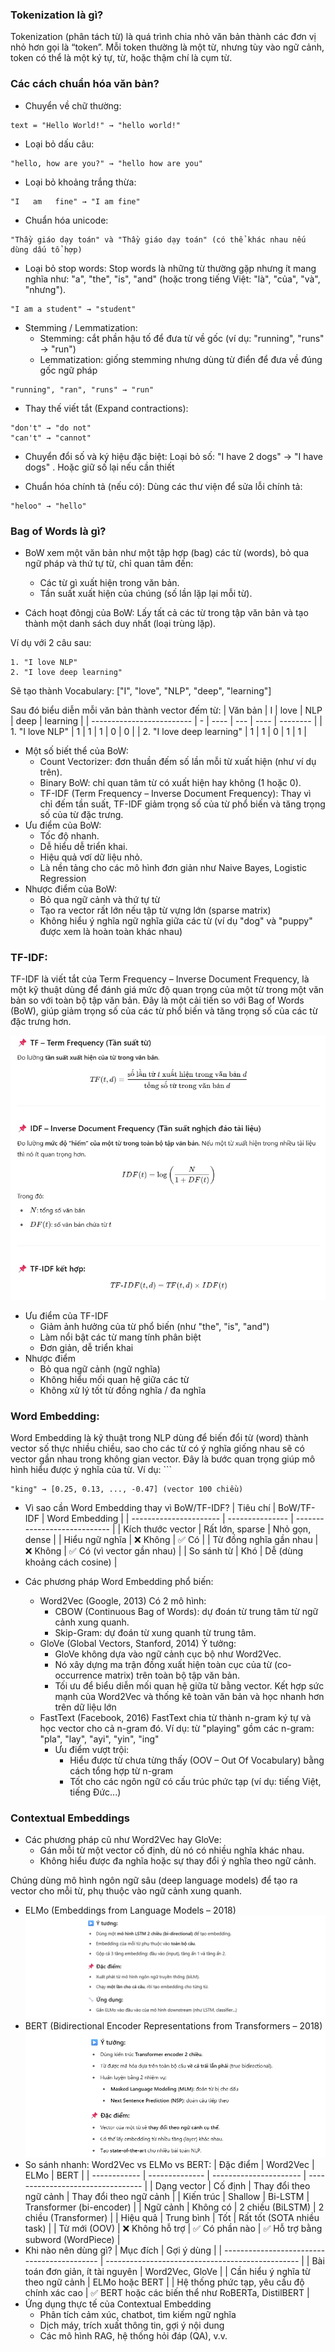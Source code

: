 ### Tokenization là gì?

Tokenization (phân tách từ) là quá trình chia nhỏ văn bản thành các đơn vị nhỏ hơn gọi là “token”. Mỗi token thường là một từ, nhưng tùy vào ngữ cảnh, token có thể là một ký tự, từ, hoặc thậm chí là cụm từ.

### Các cách chuẩn hóa văn bản?

- Chuyển về chữ thường:

```
text = "Hello World!" → "hello world!"
```

- Loại bỏ dấu câu:

```
"hello, how are you?" → "hello how are you"
```

- Loại bỏ khoảng trắng thừa:

```
"I   am   fine" → "I am fine"
```

- Chuẩn hóa unicode:

```
"Thầy giáo dạy toán" và "Thầy giáo dạy toán" (có thể khác nhau nếu dùng dấu tổ hợp)
```

- Loại bỏ stop words:
  Stop words là những từ thường gặp nhưng ít mang nghĩa như: "a", "the", "is", "and" (hoặc trong tiếng Việt: "là", "của", "và", "nhưng").

```
"I am a student" → "student"
```

- Stemming / Lemmatization:
  - Stemming: cắt phần hậu tố để đưa từ về gốc (ví dụ: "running", "runs" → "run")
  - Lemmatization: giống stemming nhưng dùng từ điển để đưa về đúng gốc ngữ pháp

```
"running", "ran", "runs" → "run"
```

- Thay thế viết tắt (Expand contractions):

```
"don't" → "do not"
"can't" → "cannot"
```

- Chuyển đổi số và ký hiệu đặc biệt:
  Loại bỏ số: "I have 2 dogs" → "I have dogs" . Hoặc giữ số lại nếu cần thiết

- Chuẩn hóa chính tả (nếu có):
  Dùng các thư viện để sửa lỗi chính tả:

```
"heloo" → "hello"
```

### Bag of Words là gì?

- BoW xem một văn bản như một tập hợp (bag) các từ (words), bỏ qua ngữ pháp và thứ tự từ, chỉ quan tâm đến:

  - Các từ gì xuất hiện trong văn bản.
  - Tần suất xuất hiện của chúng (số lần lặp lại mỗi từ).

- Cách hoạt đôngj của BoW:
  Lấy tất cả các từ trong tập văn bản và tạo thành một danh sách duy nhất (loại trùng lặp).

Ví dụ với 2 câu sau:

```
1. "I love NLP"
2. "I love deep learning"
```

Sẽ tạo thành Vocabulary: ["I", "love", "NLP", "deep", "learning"]

Sau đó biểu diễn mỗi văn bản thành vector đếm từ:
| Văn bản | I | love | NLP | deep | learning |
| ------------------------- | - | ---- | --- | ---- | -------- |
| 1. "I love NLP" | 1 | 1 | 1 | 0 | 0 |
| 2. "I love deep learning" | 1 | 1 | 0 | 1 | 1 |

- Một số biết thể của BoW:
  - Count Vectorizer: đơn thuần đếm số lần mỗi từ xuất hiện (như ví dụ trên).
  - Binary BoW: chỉ quan tâm từ có xuất hiện hay không (1 hoặc 0).
  - TF-IDF (Term Frequency – Inverse Document Frequency): Thay vì chỉ đếm tần suất, TF-IDF giảm trọng số của từ phổ biến và tăng trọng số của từ đặc trưng.
- Ưu điểm của BoW:
  - Tốc độ nhanh.
  - Dễ hiểu dễ triển khai.
  - Hiệu quả vơí dữ liệu nhỏ.
  - Là nền tảng cho các mô hình đơn giản như Naive Bayes, Logistic Regression
- Nhược điểm của BoW:
  - Bỏ qua ngữ cảnh và thứ tự từ
  - Tạo ra vector rất lớn nếu tập từ vựng lớn (sparse matrix)
  - Không hiểu ý nghĩa ngữ nghĩa giữa các từ (ví dụ "dog" và "puppy" được xem là hoàn toàn khác nhau)

### TF-IDF:

TF-IDF là viết tắt của Term Frequency – Inverse Document Frequency, là một kỹ thuật dùng để đánh giá mức độ quan trọng của một từ trong một văn bản so với toàn bộ tập văn bản. Đây là một cải tiến so với Bag of Words (BoW), giúp giảm trọng số của các từ phổ biến và tăng trọng số của các từ đặc trưng hơn.

![TF-IDF](./assets/tf-idf.png)

- Ưu điểm của TF-IDF
  - Giảm ảnh hưởng của từ phổ biến (như "the", "is", "and")
  - Làm nổi bật các từ mang tính phân biệt
  - Đơn giản, dễ triển khai
- Nhược điểm
  - Bỏ qua ngữ cảnh (ngữ nghĩa)
  - Không hiểu mối quan hệ giữa các từ
  - Không xử lý tốt từ đồng nghĩa / đa nghĩa

### Word Embedding:

Word Embedding là kỹ thuật trong NLP dùng để biến đổi từ (word) thành vector số thực nhiều chiều, sao cho các từ có ý nghĩa giống nhau sẽ có vector gần nhau trong không gian vector. Đây là bước quan trọng giúp mô hình hiểu được ý nghĩa của từ.
Ví dụ: ```

```
"king" → [0.25, 0.13, ..., -0.47] (vector 100 chiều)
```

- Vì sao cần Word Embedding thay vì BoW/TF-IDF?
  | Tiêu chí | BoW/TF-IDF | Word Embedding |
  | ---------------------- | --------------- | ---------------------------- |
  | Kích thước vector | Rất lớn, sparse | Nhỏ gọn, dense |
  | Hiểu ngữ nghĩa | ❌ Không | ✅ Có |
  | Từ đồng nghĩa gần nhau | ❌ Không | ✅ Có (vì vector gần nhau) |
  | So sánh từ | Khó | Dễ (dùng khoảng cách cosine) |
- Các phương pháp Word Embedding phổ biến:

  - Word2Vec (Google, 2013)
    Có 2 mô hình:
    - CBOW (Continuous Bag of Words): dự đoán từ trung tâm từ ngữ cảnh xung quanh.
    - Skip-Gram: dự đoán từ xung quanh từ trung tâm.
  - GloVe (Global Vectors, Stanford, 2014)
    Ý tưởng:
    - GloVe không dựa vào ngữ cảnh cục bộ như Word2Vec.
    - Nó xây dựng ma trận đồng xuất hiện toàn cục của từ (co-occurrence matrix) trên toàn bộ tập văn bản.
    - Tối ưu để biểu diễn mối quan hệ giữa từ bằng vector.
      Kết hợp sức mạnh của Word2Vec và thống kê toàn văn bản và học nhanh hơn trên dữ liệu lớn
  - FastText (Facebook, 2016)
    FastText chia từ thành n-gram ký tự và học vector cho cả n-gram đó.
    Ví dụ: từ "playing" gồm các n-gram: "pla", "lay", "ayi", "yin", "ing"
    - Ưu điểm vượt trội:
      - Hiểu được từ chưa từng thấy (OOV – Out Of Vocabulary) bằng cách tổng hợp từ n-gram
      - Tốt cho các ngôn ngữ có cấu trúc phức tạp (ví dụ: tiếng Việt, tiếng Đức...)

### Contextual Embeddings

- Các phương pháp cũ như Word2Vec hay GloVe:
  - Gán mỗi từ một vector cố định, dù nó có nhiều nghĩa khác nhau.
  - Không hiểu được đa nghĩa hoặc sự thay đổi ý nghĩa theo ngữ cảnh.

Chúng dùng mô hình ngôn ngữ sâu (deep language models) để tạo ra vector cho mỗi từ, phụ thuộc vào ngữ cảnh xung quanh.

- ELMo (Embeddings from Language Models – 2018)
  ![ELMo](./assets/elmo.png)
- BERT (Bidirectional Encoder Representations from Transformers – 2018)
  ![BERT](./assets/bert.png)
- So sánh nhanh: Word2Vec vs ELMo vs BERT:
  | Đặc điểm | Word2Vec | ELMo | BERT |
  | ------------ | -------------- | ---------------------- | --------------------------------- |
  | Dạng vector | Cố định | Thay đổi theo ngữ cảnh | Thay đổi theo ngữ cảnh |
  | Kiến trúc | Shallow | Bi-LSTM | Transformer (bi-encoder) |
  | Ngữ cảnh | Không có | 2 chiều (BiLSTM) | 2 chiều (Transformer) |
  | Hiệu quả | Trung bình | Tốt | Rất tốt (SOTA nhiều task) |
  | Từ mới (OOV) | ❌ Không hỗ trợ | ✅ Có phần nào | ✅ Hỗ trợ bằng subword (WordPiece) |
- Khi nào nên dùng gì?
  | Mục đích | Gợi ý dùng |
  | ------------------------------------------- | ------------------------------------------------ |
  | Bài toán đơn giản, ít tài nguyên | Word2Vec, GloVe |
  | Cần hiểu ý nghĩa từ theo ngữ cảnh | ELMo hoặc BERT |
  | Hệ thống phức tạp, yêu cầu độ chính xác cao | ✅ BERT hoặc các biến thể như RoBERTa, DistilBERT |
- Ứng dụng thực tế của Contextual Embedding
  - Phân tích cảm xúc, chatbot, tìm kiếm ngữ nghĩa
  - Dịch máy, trích xuất thông tin, gợi ý nội dung
  - Các mô hình RAG, hệ thống hỏi đáp (QA), v.v.
